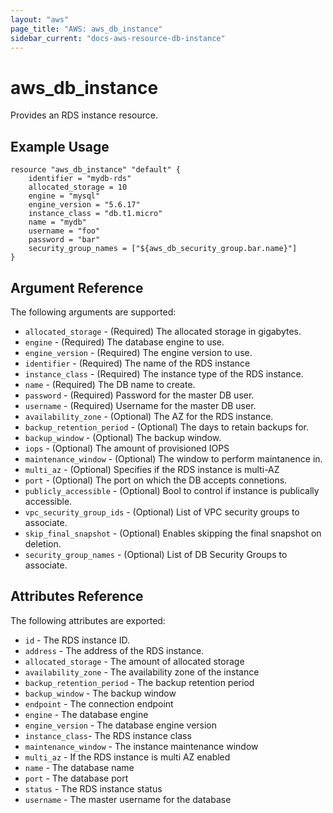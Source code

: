 ```yaml
---
layout: "aws"
page_title: "AWS: aws_db_instance"
sidebar_current: "docs-aws-resource-db-instance"
---
```


# aws\_db\_instance

Provides an RDS instance resource.

## Example Usage

```
resource "aws_db_instance" "default" {
	identifier = "mydb-rds"
	allocated_storage = 10
	engine = "mysql"
	engine_version = "5.6.17"
	instance_class = "db.t1.micro"
	name = "mydb"
	username = "foo"
	password = "bar"
	security_group_names = ["${aws_db_security_group.bar.name}"]
}
```

## Argument Reference

The following arguments are supported:

* `allocated_storage` - (Required) The allocated storage in gigabytes.
* `engine` - (Required) The database engine to use.
* `engine_version` - (Required) The engine version to use.
* `identifier` - (Required) The name of the RDS instance
* `instance_class` - (Required) The instance type of the RDS instance.
* `name` - (Required) The DB name to create.
* `password` - (Required) Password for the master DB user.
* `username` - (Required) Username for the master DB user.
* `availability_zone` - (Optional) The AZ for the RDS instance.
* `backup_retention_period` - (Optional) The days to retain backups for.
* `backup_window` - (Optional) The backup window.
* `iops` - (Optional) The amount of provisioned IOPS
* `maintenance_window` - (Optional) The window to perform maintanence in.
* `multi_az` - (Optional) Specifies if the RDS instance is multi-AZ
* `port` - (Optional) The port on which the DB accepts connetions.
* `publicly_accessible` - (Optional) Bool to control if instance is publically accessible.
* `vpc_security_group_ids` - (Optional) List of VPC security groups to associate.
* `skip_final_snapshot` - (Optional) Enables skipping the final snapshot on deletion.
* `security_group_names` - (Optional) List of DB Security Groups to associate.

## Attributes Reference

The following attributes are exported:

* `id` - The RDS instance ID.
* `address` - The address of the RDS instance.
* `allocated_storage` - The amount of allocated storage
* `availability_zone` - The availability zone of the instance
* `backup_retention_period` - The backup retention period
* `backup_window` - The backup window
* `endpoint` - The connection endpoint
* `engine` - The database engine
* `engine_version` - The database engine version
* `instance_class`- The RDS instance class
* `maintenance_window` - The instance maintenance window
* `multi_az` - If the RDS instance is multi AZ enabled
* `name` - The database name
* `port` - The database port
* `status` - The RDS instance status
* `username` - The master username for the database

